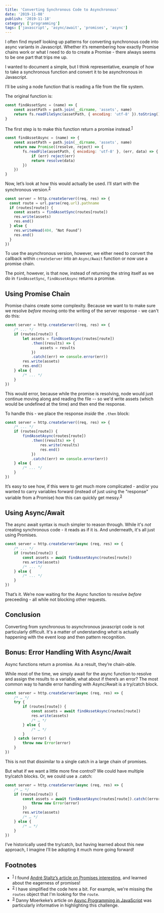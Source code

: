```yaml
---
title: 'Converting Synchronous Code to Asynchronous'
date: '2019-11-08'
publish: '2019-11-18'
category: ['programming']
tags: ['javascript', 'async/await', 'promises', 'async']
---
```


I often find myself looking up patterns for converting synchronous code into async variants in Javascript. Whether it’s remembering how exactly Promise chains work or what I need to do to create a Promise - there always seems to be one part that trips me up.

I wanted to document a simple, but I think representative, example of how to take a synchronous function and convert it to be asynchronous in Javascript.

I’ll be using a node function that is reading a file from the file system.

The original function is:

```javascript
const findAssetSync = (name) => {
    const assetPath = path.join(__dirname, 'assets', name)
    return fs.readFileSync(assetPath, { encoding: 'utf-8' }).toString()
}
```

The first step is to make this function return a promise instead.<sup>[1](#footnotes)</sup><a id="fn1"></a>

```javascript
const findAssetAsync = (name) => {
    const assetPath = path.join(__dirname, 'assets', name)
    return new Promise((resolve, reject) => {
        fs.readFile(assetPath, { encoding: 'utf-8' }, (err, data) => {
            if (err) reject(err)
            return resolve(data)
        })
    })
}
```

Now, let’s look at how this would actually be used. I’ll start with the synchronous version.<sup>[2](#footnotes)</sup><a id="fn2"></a>

```javascript
const server = http.createServer((req, res) => {
  const route = url.parse(req.url).pathname
  if (routes[route]) {
    const assets = findAssetSync(routes[route])
    res.write(assets)
    res.end()
  } else {
    res.writeHead(404, ‘Not Found’)
    res.end()
  }
})
```

To use the asynchronous version, however, we either need to convert the callback within `createServer` into an `Async/Await` function or now use a promise chain.

The point, however, is that now, instead of returning the string itself as we do in `findAssetSync`, `findAssetAsync` returns a promise.

## Using Promise Chain

Promise chains create some complexity. Because we want to to make sure we resolve _before_ moving onto the writing of the server response - we can't do this:

```javascript
const server = http.createServer((req, res) => {
    /* ... */
    if (routes[route]) {
        let assets = findAssetAsync(routes[route])
            .then((results) => {
                assets = results
            })
            .catch((err) => console.error(err))
        res.write(assets)
        res.end()
    } else {
        /* ... */
    }
})
```

This would error, because while the promise is resolving, node would just continue moving along and reading the file -- so we'd write assets (which would be undefined at the time) and then end the response.

To handle this - we place the response _inside_ the `.then` block:

```javascript
const server = http.createServer((req, res) => {
    /* ... */
    if (routes[route]) {
        findAssetAsync(routes[route])
            .then((results) => {
                res.write(results)
                res.end()
            })
            .catch((err) => console.error(err))
    } else {
        /* ... */
    }
})
```

It’s easy to see how, if this were to get much more complicated - and/or you wanted to carry variables forward (instead of just using the "response" variable from a Promise) how this can quickly get messy.<sup>[3](#footnotes)</sup><a id="fn3"></a>

## Using Async/Await

The async await syntax is much simpler to reason through. While it's _not_ creating synchronous code - it reads as if it is. And underneath, it's all just using Promises.

```javascript
const server = http.createServer(async (req, res) => {
    /* ... */
    if (routes[route]) {
        const assets = await findAssetAsync(routes[route])
        res.write(assets)
        /* ... */
    } else {
        /* ... */
    }
})
```

That’s it. We’re now waiting for the Async function to resolve _before_ preceeding - all while not blocking other requests.

## Conclusion

Converting from synchronous to asynchronous javascript code is not particularly difficult. It's a matter of understanding _what_ is actually happening with the event loop and then pattern recognition.

## Bonus: Error Handling With Async/Await

Async functions return a promise. As a result, they’re chain-able.

While most of the time, we simply await for the async function to resolve and assign the results to a variable, what about if there’s an error? The most common way to handle error handling with Async/Await is a try/catch block.

```javascript
const server = http.createServer(async (req, res) => {
    /* … */
    try {
        if (routes[route]) {
            const assets = await findAssetAsync(routes[route])
            res.write(assets)
            /* … */
        } else {
            /* … */
        }
    } catch (error) {
        throw new Error(error)
    }
})
```

This is not that dissimilar to a single catch in a large chain of promises.

But what if we want a little more fine control? We could have multiple try/catch blocks. Or, we could use a .catch:

```javascript
const server = http.createServer(async (req, res) => {
    /* … */
    if (routes[route]) {
        const assets = await findAssetAsync(routes[route]).catch((error) => {
            throw new Error(error)
        })
        res.write(assets)
        /* … */
    } else {
        /* … */
    }
})
```

I’ve historically used the try/catch, but having learned about this new approach, I imagine I’ll be adopting it much more going forward!

## Footnotes

-   <sup>[1](#fn1)</sup> I found [André Staltz’s article on Promises interesting](https://staltz.com/promises-are-not-neutral-enough.html), and learned about the eagerness of promises!
-   <sup>[2](#fn2)</sup> I have simplified the code here a bit. For example, we're missing the `routes` object that I'm looking for the `route`.
-   <sup>[3](#fn3)</sup> Danny Moerkeke’s article on [Async Programming in JavaScript](https://medium.com/swlh/what-you-need-to-know-about-asynchronous-programming-in-javascript-894f90a97941) was particularly informative in highlighting this challenge.
